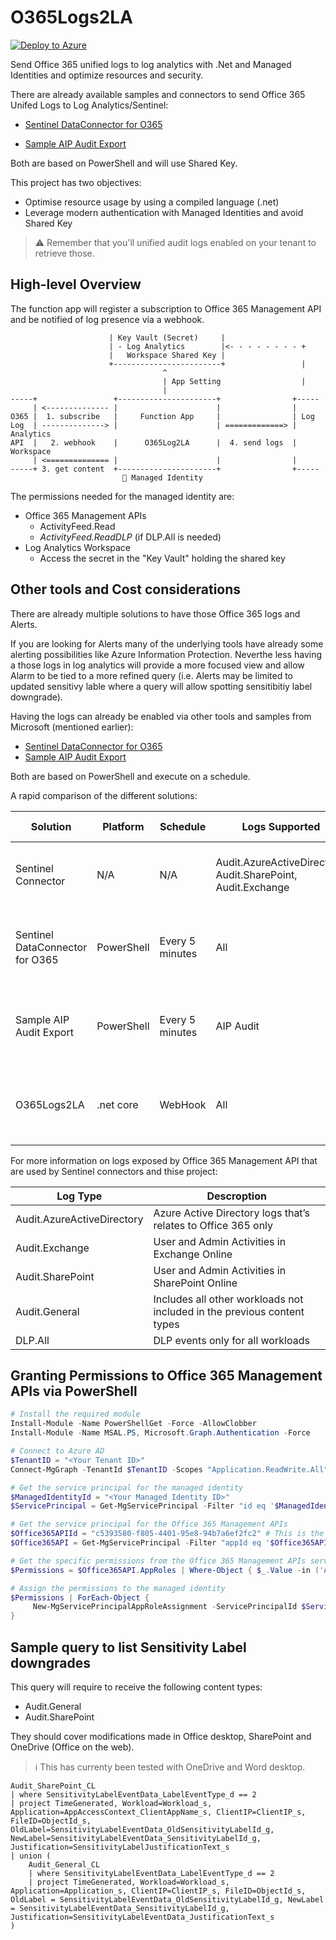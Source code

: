# O365Logs2LA

[![Deploy to Azure](https://aka.ms/deploytoazurebutton)](https://portal.azure.com/#create/Microsoft.Template/uri/https%3A%2F%2Fraw.githubusercontent.com%2FSureStacks2FO365Logs2LA%2Fmaster%2Fazuredeploy.json)



Send Office 365 unified logs to log analytics with .Net and Managed Identities and optimize resources and security.

There are already available samples and connectors to send Office 365 Unifed Logs to Log Analytics/Sentinel:

 * [Sentinel DataConnector for O365](https://github.com/Azure/Azure-Sentinel/blob/master/DataConnectors/O365%20Data/readme.md)

 * [Sample AIP Audit Export](https://github.com/Azure-Samples/Azure-Information-Protection-Samples/blob/master/AIP-Audit-Export/Export-AIPAuditLogOperations.ps1) 
 
Both are based on PowerShell and will use Shared Key. 

This project has two objectives:

* Optimise resource usage by using a compiled language (.net)
* Leverage modern authentication with Managed Identities and avoid Shared Key

> ⚠️ Remember that you'll unified audit logs enabled on your tenant to retrieve those.

## High-level Overview

The function app will register a subscription to Office 365 Management API and be notified of log presence via a webhook.


```ascii  
                      | Key Vault (Secret)     |           
                      | - Log Analytics        |<- - - - - - - - +
                      |   Workspace Shared Key |                 
                      +------------------------+                 |
                                  ^
                                  | App Setting                  | 
                                  |
-----+                 +----------------------+                +-----
     | <-------------- |                      |                |
O365 |  1. subscribe   |     Function App     |                | Log
Log  | --------------> |                      | =============> | Analytics
API  |   2. webhook    |      O365Log2LA      |  4. send logs  | Workspace
     | <============== |                      |                |
-----+ 3. get content  +----------------------+                +-----
                         🔑 Managed Identity
```

The permissions needed for the managed identity are:

 * Office 365 Management APIs
   * ActivityFeed.Read
   * *ActivityFeed.ReadDLP* (if DLP.All is needed)
 * Log Analytics Workspace
   * Access the secret in the "Key Vault" holding the shared key

## Other tools and Cost considerations

There are already multiple solutions to have those Office 365 logs and Alerts.

If you are looking for Alerts many of the underlying tools have already some alerting possibilities like Azure Information Protection. Neverthe less having a those logs in log analytics will provide a more focused view and allow Alarm to be tied to a more refined query (i.e. Alerts may be limited to updated sensitivy lable where a query will allow spotting sensitibitiy label downgrade).

Having the logs can already be enabled via other tools and samples from Microsoft (mentioned earlier):
 * [Sentinel DataConnector for O365](https://github.com/Azure/Azure-Sentinel/blob/master/DataConnectors/O365%20Data/readme.md)
 * [Sample AIP Audit Export](https://github.com/Azure-Samples/Azure-Information-Protection-Samples/blob/master/AIP-Audit-Export/Export-AIPAuditLogOperations.ps1) 

Both are based on PowerShell and execute on a schedule. 

A rapid comparison of the different solutions:

| **Solution** | **Platform** | **Schedule** | **Logs Supported** | **Price Consideration** |
| --- | --- | --- |  --- |  --- |  
 Sentinel Connector| N/A | N/A | Audit.AzureActiveDirectory, Audit.SharePoint, Audit.Exchange | Ingested Logs (GB/day - reductions for E5 customers) + Retention |
 Sentinel DataConnector for O365 | PowerShell | Every 5 minutes | All | Ingested Logs (GB/day - first 5GB/month free) + Retention |
 | Sample AIP Audit Export | PowerShell | Every 5 minutes | AIP Audit | Ingested Logs (GB/day - first 5GB/month free) + Retention |
 | O365Logs2LA | .net core | WebHook | All | Ingested Logs (GB/day - first 5GB/month free) + Retention |

 For more information on logs exposed by Office 365 Management API that are used by Sentinel connectors and thise project:

| **Log Type** | **Descroption** |
| --- | --- |
| Audit.AzureActiveDirectory | Azure Active Directory logs that’s relates to Office 365 only |
| Audit.Exchange | User and Admin Activities in Exchange Online |
| Audit.SharePoint | User and Admin Activities in SharePoint Online |
| Audit.General | Includes all other workloads not included in the previous content types	|
| DLP.All | DLP events only for all workloads |


## Granting Permissions to Office 365 Management APIs via PowerShell

```PowerShell
# Install the required module
Install-Module -Name PowerShellGet -Force -AllowClobber
Install-Module -Name MSAL.PS, Microsoft.Graph.Authentication -Force

# Connect to Azure AD
$TenantID = "<Your Tenant ID>"
Connect-MgGraph -TenantId $TenantID -Scopes "Application.ReadWrite.All", "DelegatedPermissionGrant.ReadWrite.All"

# Get the service principal for the managed identity
$ManagedIdentityId = "<Your Managed Identity ID>"
$ServicePrincipal = Get-MgServicePrincipal -Filter "id eq '$ManagedIdentityId'"

# Get the service principal for the Office 365 Management APIs
$Office365APIId = "c5393580-f805-4401-95e8-94b7a6ef2fc2" # This is the standard Application ID for the Office 365 Management APIs
$Office365API = Get-MgServicePrincipal -Filter "appId eq '$Office365APIId'"

# Get the specific permissions from the Office 365 Management APIs service principal
$Permissions = $Office365API.AppRoles | Where-Object { $_.Value -in ('ActivityFeed.Read','ActivityFeed.ReadDlp') }

# Assign the permissions to the managed identity
$Permissions | ForEach-Object {
     New-MgServicePrincipalAppRoleAssignment -ServicePrincipalId $ServicePrincipal.Id -AppRoleId $_.Id -PrincipalId $ServicePrincipal.Id -ResourceId $Office365API.Id
}
```

## Sample query to list Sensitivity Label downgrades

This query will require to receive the following content types:
* Audit.General
* Audit.SharePoint

They should cover modifications made in Office desktop, SharePoint and OneDrive (Office on the web).

> ℹ️ This has currenty been tested with OneDrive and Word desktop.

```KQL
Audit_SharePoint_CL 
| where SensitivityLabelEventData_LabelEventType_d == 2 
| project TimeGenerated, Workload=Workload_s, Application=AppAccessContext_ClientAppName_s, ClientIP=ClientIP_s, FileID=ObjectId_s, OldLabel=SensitivityLabelEventData_OldSensitivityLabelId_g, NewLabel=SensitivityLabelEventData_SensitivityLabelId_g, Justification=SensitivityLabelJustificationText_s
| union (
    Audit_General_CL
    | where SensitivityLabelEventData_LabelEventType_d == 2
    | project TimeGenerated, Workload=Workload_s, Application=Application_s, ClientIP=ClientIP_s, FileID=ObjectId_s, OldLabel = SensitivityLabelEventData_OldSensitivityLabelId_g, NewLabel = SensitivityLabelEventData_SensitivityLabelId_g, Justification=SensitivityLabelEventData_JustificationText_s
)
```